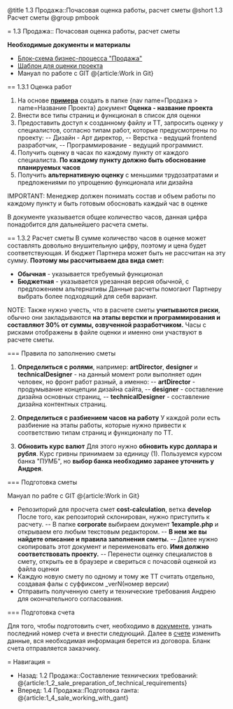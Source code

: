 @title 1.3 Продажа::Почасовая оценка работы, расчет сметы
@short 1.3 Расчет сметы
@group pmbook

= 1.3 Продажа:: Почасовая оценка работы, расчет сметы

**Необходимые документы и материалы**
- [Блок-схема бизнес-процесса "Продажа"](https://dl.dropboxusercontent.com/u/9235556/makebecool/businesDiagramm/%D0%91%D0%B8%D0%B7%D0%BD%D0%B5%D1%81%20%D0%9F%D1%80%D0%BE%D1%86%D0%B5%D1%81%D1%81%20-%20%D0%9F%D1%80%D0%BE%D0%B4%D0%B0%D0%B6%D0%B0.html)
- [Шаблон для оценки проекта](https://docs.google.com/spreadsheets/d/10Wn-hX0z9mViB5bEO5guD4csCF_nA-ia1Dc4FumzliU/edit#gid=0&vpid=A2)
- Мануал по работе с GIT @{article:Work in Git}

== 1.3.1 Оценка работ
1. На основе **[примера](https://docs.google.com/spreadsheets/d/10Wn-hX0z9mViB5bEO5guD4csCF_nA-ia1Dc4FumzliU/edit#gid=0&vpid=A2)** создать
 в папке {nav name=Продажа > name=Название Проекта} документ **Оценка - название проекта**
2. Внести все типы страниц и функционал в список для оценки
3. Предоставить доступ к созданному файлу и ТТ, запросить оценку у специалистов, согласно типам работ, которые предусмотрены по проекту:
-- Дизайн - Арт директор,
-- Верстка - ведущий frontend разработчик,
-- Программирование - ведущий программист.
4. Получить оценку в часах по каждому пункту от каждого специалиста. **По каждому пункту должно быть обоснование планируемых часов**
5. Получить **альтернативную оценку** с меньшими трудозатратами и предложениями по упрощению функционала или дизайна

IMPORTANT: Менеджер должен понимать состав и объем работы по каждому пункту и быть готовым обосновать каждый час в оценке

В документе указывается общее количество часов, данная цифра понадобится для дальнейшего расчета сметы.

== 1.3.2 Расчет сметы
В сумме количество часов в оценке может составлять довольно внушительную цифру, поэтому и цена будет соответствующая.
 И бюджет Партнера может быть не рассчитан на эту сумму.
**Поэтому мы рассчитываем два вида смет:**
- **Обычная** - указывается требуемый функционал
- **Бюджетная** - указывается урезанная версия обычной, с предложением альтернативы
Данные расчеты помогают Партнеру выбрать более подходящий для себя вариант.

NOTE: Также нужно учесть, что в расчете сметы **учитываются риски**, обычно они закладываются **на этапы верстки и программирования и составляют 30% от суммы, озвученной разработчиком.**
 Часы с рисками отображены в файле оценки и именно они участвуют в расчете сметы.

=== Правила по заполнению сметы

1. **Определиться с ролями**, например:
 **artDirector**, **designer** и **technicalDesigner** - на данный момент роли выполняет один человек, но фронт работ разный, а именно:
-- **artDirector** - продумывание концепции дизайна сайта,
-- **designer** - составление дизайна основных страниц,
-- **technicalDesigner** - составление дизайна контентных страниц.

2. **Определиться с разбиением часов на работу**
 У каждой роли есть разбиение на этапы работы, которые нужно привести к соответствию типам страниц и функционалу по ТТ.

3. **Обновить курс валют**
 Для этого нужно **обновить курс доллара и рубля**. Курс гривны принимаем за единицу (1). Пользуемся курсом банка "ПУМБ", но **выбор банка необходимо заранее уточнить у Андрея**.

=== Подготовка сметы

Мануал по рабте с GIT @{article:Work in Git}

- Репозиторий для просчета смет **cost-calculation**, ветка **develop**
После того, как репозиторий склонирован, нужно приступить к расчету.
-- В папке **corporate** выбираем документ **1example.php** и открываем его любым текстовым редактором. 
-- **В нем же вы найдете описание и правила заполнения сметы.**
-- Далее нужно скопировать этот документ и переименовать его. **Имя должно соответствовать проекту.**
-- Перенести оценку специалистов в смету, открыть ее в браузере и свериться с почасовй оценкой из файла оценки
- Каждую новую смету по одному и тому же ТТ считать отдельно, создавая фалы с суффиксом _verN(номер версии)
- Отправить полученную смету и технические требования Андрею для окончательного согласования.

=== Подготовка счета

Для того, чтобы подготовить счет, необходимо в [документе](https://docs.google.com/a/makebecool.com/spreadsheets/d/1jIvV6iZb7HPwVlN_IKI2yLrkbeCTIJOT7h5tQLm7jzQ/edit?usp=sharing), узнать последний номер счета и внести следующий. Далее в [счете](https://drive.google.com/a/makebecool.com/file/d/0B7Nu1zNc4Ze7aGdoUjZFZ3Z5dVk/view?usp=sharing) изменить данные, вся необходимая информация берется из договора. Бланк счета отправляется заказчику.

= Навигация =
- Назад: 1.2 Продажа::Составление технических требований: @{article:1_2_sale_preparation_of_technical_requirements}
- Вперед: 1.4 Продажа::Подготовка ганта: @{article:1_4_sale_working_with_gant}
